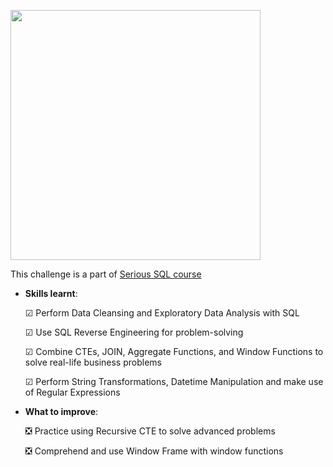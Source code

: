 <p align = "left"> 
  <img width="400px" src="https://i.pinimg.com/originals/ee/48/ad/ee48ad1dcd4096cd135afb295246e616.gif" />
</p>

This challenge is a part of [Serious SQL course](https://www.datawithdanny.com/courses/serious-sql)
* **Skills learnt**: 

  ☑ Perform Data Cleansing and Exploratory Data Analysis with SQL

  ☑ Use SQL Reverse Engineering for problem-solving

  ☑ Combine CTEs, JOIN, Aggregate Functions, and Window Functions to solve real-life business problems

  ☑ Perform String Transformations, Datetime Manipulation and make use of Regular Expressions
* **What to improve**:

  ❎ Practice using Recursive CTE to solve advanced problems 
  
  ❎ Comprehend and use Window Frame with window functions
